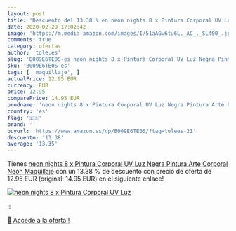 ```yaml
---
layout: post
title: 'Descuento del 13.38 % en neon nights 8 x Pintura Corporal UV Luz '
date: 2020-02-29 17:02:42
image: 'https://m.media-amazon.com/images/I/51aAGw6tu6L._AC_._SL400_.jpg'
comments: true
category: ofertas
author: 'tole.es'
slug: 'B009E6TE0S-es neon nights 8 x Pintura Corporal UV Luz Negra Pintura Arte...'
sku: 'B009E6TE0S-es'
tags: [ 'maquillaje', ]
actualPrice: 12.95 EUR
currency: EUR
price: 12.95
comparePrice: 14.95 EUR
prodname: 'neon nights 8 x Pintura Corporal UV Luz Negra Pintura Arte Corporal Neón Maquillaje'
country: 'es'
flag: '🇪🇸'
brand: ''
buyurl: 'https://www.amazon.es/dp/B009E6TE0S/?tag=tolees-21'
descuento: '13.38'
average: '13.35'
---
```


Tienes [neon nights 8 x Pintura Corporal UV Luz Negra Pintura Arte Corporal Neón Maquillaje](https://www.amazon.es/dp/B009E6TE0S/?tag=tolees-21) con un 13.38 % de descuento con precio de oferta de 12.95 EUR (original: 14.95 EUR) en el siguiente enlace!

[![neon nights 8 x Pintura Corporal UV Luz ](https://m.media-amazon.com/images/I/51aAGw6tu6L._AC_._SL400_.jpg)](https://www.amazon.es/dp/B009E6TE0S/?tag=tolees-21)

ℹ️:


[🛒 Accede a la oferta!!](https://www.amazon.es/dp/B009E6TE0S/?tag=tolees-21)
